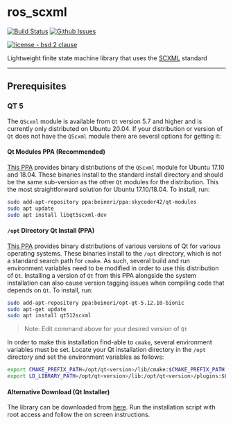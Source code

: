 # ros_scxml
[![Build Status](https://travis-ci.com/swri-robotics/ros_scxml.svg?branch=master)](https://travis-ci.com/swri-robotics/ros_scxml)
[![Github Issues](https://img.shields.io/github/issues/swri-robotics/ros_scxml.svg)](http://github.com/swri-robotics/ros_scxml/issues)

[![license - bsd 2 clause](https://img.shields.io/:license-BSD%202--Clause-blue.svg)](https://opensource.org/licenses/BSD-2-Clause)

Lightweight finite state machine library that uses the [SCXML](https://commons.apache.org/proper/commons-scxml/guide/scxml-documents.html) standard

---
## Prerequisites
### QT 5
The `QScxml` module is available from `Qt` version 5.7 and higher and is currently only distributed on Ubuntu 20.04. If your distribution or version of `Qt` does not have the `QScxml` module there are several options for getting it:

#### Qt Modules PPA (Recommended)
[This PPA](https://launchpad.net/~skycoder42/+archive/ubuntu/qt-modules) provides binary distributions of the `QScxml` module for Ubuntu 17.10 and 18.04.
These binaries install to the standard install directory and should be the same sub-version as the other `Qt` modules for the distribution.
This the most straightforward solution for Ubuntu 17.10/18.04.
To install, run:

```bash
sudo add-apt-repository ppa:beineri/ppa:skycoder42/qt-modules
sudo apt update
sudo apt install libqt5scxml-dev
```

#### `/opt` Directory Qt Install (PPA)
[This PPA](https://launchpad.net/~beineri) provides binary distributions of various versions of Qt for various operating systems.
These binaries install to the `/opt` directory, which is not a standard search path for `cmake`.
As such, several build and run environment variables need to be modified in order to use this distribution of `Qt`.
Installing a version of `Qt` from this PPA alongside the system installation can also cause version tagging issues when compiling code that depends on `Qt`.
To install, run:

```bash
sudo add-apt-repository ppa:beineri/opt-qt-5.12.10-bionic
sudo apt-get update
sudo apt install qt512scxml
```
> Note: Edit command above for your desired version of `Qt`

In order to make this installation find-able to `cmake`, several environment variables must be set.
Locate your Qt installation directory in the `/opt` directory and set the environment variables as follows:

```bash
export CMAKE_PREFIX_PATH=/opt/qt<version>/lib/cmake:$CMAKE_PREFIX_PATH
export LD_LIBRARY_PATH=/opt/qt<version>/lib:/opt/qt<version>/plugins:$LD_LIBRARY_PATH
```

#### Alternative Download (Qt Installer)
The library can be downloaded from [here](http://download.qt.io/official_releases/qt/).  Run the installation script with root access and follow the on screen instructions.
